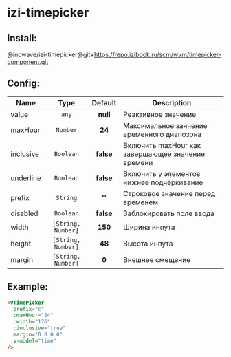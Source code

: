 # izi-timepicker

## Install:
@inowave/izi-timepicker@git+https://repo.izibook.ru/scm/wvm/timepicker-component.git

## Config:
| Name 				  	| Type 					      | Default 			  	| Description
| ---- 				  	| :--: 					      | :-----: 			  	| ---------------
| value 		  		| `any`				    		| **null** 		  		| Реактивное значение
| maxHour 				| `Number`				    | **24** 				    | Максимальное занчение временного диапозона
| inclusive 			| `Boolean`	          | **false** 			  | Включить maxHour как завершающее значение времени
| underline 			| `Boolean`	          | **false** 			  | Включить у элементов нижнее подчёркивание
| prefix 				  | `String`	          | **''** 				    | Строковое значение перед временем
| disabled 				| `Boolean`	          | **false** 				| Заблокировать поле ввода
| width 					| `[String, Number]`	| **150** 			    | Ширина инпута
| height 			  	| `[String, Number]`	| **48** 			      | Высота инпута
| margin 			  	| `[String, Number]`	| **0** 					  | Внешнее смещение

## Example:
```html
<VTimePicker
  prefix="c"
  :maxHour="24"
  :width="176"
  :inclusive="true"
  margin="0 8 0 0"
  v-model="time"
/>
